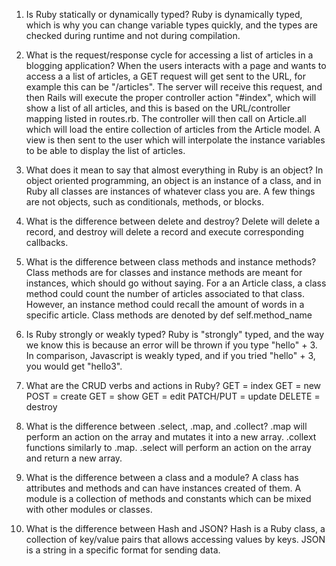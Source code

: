 1. Is Ruby statically or dynamically typed?
Ruby is dynamically typed, which is why you can change variable types quickly, and the types are checked during runtime and not during compilation. 

2. What is the request/response cycle for accessing a list of articles in a blogging application?
When the users interacts with a page and wants to access a a list of articles, a GET request will get sent to the URL, for example this can be "/articles". The server will receive this request, and then Rails will execute the proper controller action "#index", which will show a list of all articles, and this is based on the URL/controller mapping listed in routes.rb. The controller will then call on Article.all which will load the entire collection of articles from the Article model. 
A view is then sent to the user which will interpolate the instance variables to be able to display the list of articles. 

3. What does it mean to say that almost everything in Ruby is an object? 
In object oriented programming, an object is an instance of a class, and in Ruby all classes are instances of whatever class you are. A few things are not objects, such as conditionals, methods, or blocks. 

4. What is the difference between delete and destroy?
Delete will delete a record, and destroy will delete a record and execute corresponding callbacks. 

5. What is the difference between class methods and instance methods? 
Class methods are for classes and instance methods are meant for instances, which should go without saying. For a an Article class, a class method could count the number of articles associated to that class. However, an instance method could recall the amount of words in a specific article. 
Class methods are denoted by def self.method_name

6. Is Ruby strongly or weakly typed? 
Ruby is "strongly" typed, and the way we know this is because an error will be thrown if you type "hello" + 3. In comparison, Javascript is weakly typed, and if you tried "hello" + 3, you would get "hello3". 

7. What are the CRUD verbs and actions in Ruby?
 GET = index
 GET = new 
 POST = create
 GET = show
 GET = edit
 PATCH/PUT = update
 DELETE = destroy
 
 8. What is the difference between .select, .map, and .collect?
 .map will perform an action on the array and mutates it into a new array. 
 .collext functions similarly to .map. 
 .select will perform an action on the array and return a new array. 
 
 9. What is the difference between a class and a module?
 A class has attributes and methods and can have instances created of them. A module is a collection of methods and constants which can be mixed with other modules or classes. 
 
 10. What is the difference between Hash and JSON?
Hash is a Ruby class, a collection of key/value pairs that allows accessing values by keys.
JSON is a string in a specific format for sending data.
